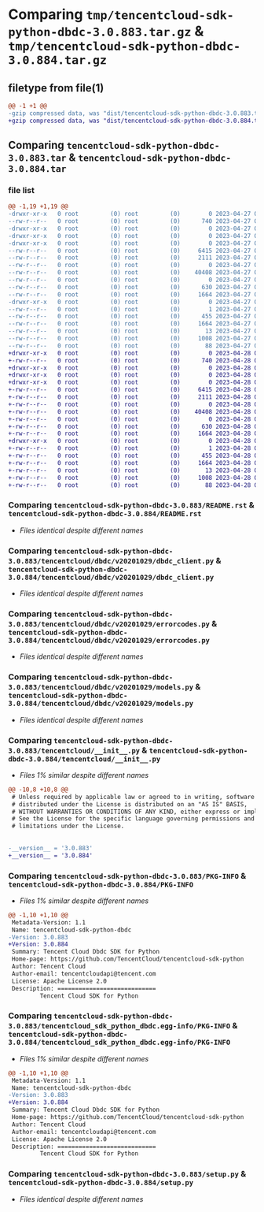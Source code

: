 # Comparing `tmp/tencentcloud-sdk-python-dbdc-3.0.883.tar.gz` & `tmp/tencentcloud-sdk-python-dbdc-3.0.884.tar.gz`

## filetype from file(1)

```diff
@@ -1 +1 @@
-gzip compressed data, was "dist/tencentcloud-sdk-python-dbdc-3.0.883.tar", last modified: Thu Apr 27 00:27:31 2023, max compression
+gzip compressed data, was "dist/tencentcloud-sdk-python-dbdc-3.0.884.tar", last modified: Fri Apr 28 02:14:17 2023, max compression
```

## Comparing `tencentcloud-sdk-python-dbdc-3.0.883.tar` & `tencentcloud-sdk-python-dbdc-3.0.884.tar`

### file list

```diff
@@ -1,19 +1,19 @@
-drwxr-xr-x   0 root         (0) root         (0)        0 2023-04-27 00:27:31.000000 tencentcloud-sdk-python-dbdc-3.0.883/
--rw-r--r--   0 root         (0) root         (0)      740 2023-04-27 00:27:31.000000 tencentcloud-sdk-python-dbdc-3.0.883/README.rst
-drwxr-xr-x   0 root         (0) root         (0)        0 2023-04-27 00:27:31.000000 tencentcloud-sdk-python-dbdc-3.0.883/tencentcloud/
-drwxr-xr-x   0 root         (0) root         (0)        0 2023-04-27 00:27:31.000000 tencentcloud-sdk-python-dbdc-3.0.883/tencentcloud/dbdc/
-drwxr-xr-x   0 root         (0) root         (0)        0 2023-04-27 00:27:31.000000 tencentcloud-sdk-python-dbdc-3.0.883/tencentcloud/dbdc/v20201029/
--rw-r--r--   0 root         (0) root         (0)     6415 2023-04-27 00:27:31.000000 tencentcloud-sdk-python-dbdc-3.0.883/tencentcloud/dbdc/v20201029/dbdc_client.py
--rw-r--r--   0 root         (0) root         (0)     2111 2023-04-27 00:27:31.000000 tencentcloud-sdk-python-dbdc-3.0.883/tencentcloud/dbdc/v20201029/errorcodes.py
--rw-r--r--   0 root         (0) root         (0)        0 2023-04-27 00:27:31.000000 tencentcloud-sdk-python-dbdc-3.0.883/tencentcloud/dbdc/v20201029/__init__.py
--rw-r--r--   0 root         (0) root         (0)    40408 2023-04-27 00:27:31.000000 tencentcloud-sdk-python-dbdc-3.0.883/tencentcloud/dbdc/v20201029/models.py
--rw-r--r--   0 root         (0) root         (0)        0 2023-04-27 00:27:31.000000 tencentcloud-sdk-python-dbdc-3.0.883/tencentcloud/dbdc/__init__.py
--rw-r--r--   0 root         (0) root         (0)      630 2023-04-27 00:27:31.000000 tencentcloud-sdk-python-dbdc-3.0.883/tencentcloud/__init__.py
--rw-r--r--   0 root         (0) root         (0)     1664 2023-04-27 00:27:31.000000 tencentcloud-sdk-python-dbdc-3.0.883/PKG-INFO
-drwxr-xr-x   0 root         (0) root         (0)        0 2023-04-27 00:27:31.000000 tencentcloud-sdk-python-dbdc-3.0.883/tencentcloud_sdk_python_dbdc.egg-info/
--rw-r--r--   0 root         (0) root         (0)        1 2023-04-27 00:27:31.000000 tencentcloud-sdk-python-dbdc-3.0.883/tencentcloud_sdk_python_dbdc.egg-info/dependency_links.txt
--rw-r--r--   0 root         (0) root         (0)      455 2023-04-27 00:27:31.000000 tencentcloud-sdk-python-dbdc-3.0.883/tencentcloud_sdk_python_dbdc.egg-info/SOURCES.txt
--rw-r--r--   0 root         (0) root         (0)     1664 2023-04-27 00:27:31.000000 tencentcloud-sdk-python-dbdc-3.0.883/tencentcloud_sdk_python_dbdc.egg-info/PKG-INFO
--rw-r--r--   0 root         (0) root         (0)       13 2023-04-27 00:27:31.000000 tencentcloud-sdk-python-dbdc-3.0.883/tencentcloud_sdk_python_dbdc.egg-info/top_level.txt
--rw-r--r--   0 root         (0) root         (0)     1008 2023-04-27 00:27:31.000000 tencentcloud-sdk-python-dbdc-3.0.883/setup.py
--rw-r--r--   0 root         (0) root         (0)       88 2023-04-27 00:27:31.000000 tencentcloud-sdk-python-dbdc-3.0.883/setup.cfg
+drwxr-xr-x   0 root         (0) root         (0)        0 2023-04-28 02:14:17.000000 tencentcloud-sdk-python-dbdc-3.0.884/
+-rw-r--r--   0 root         (0) root         (0)      740 2023-04-28 02:14:17.000000 tencentcloud-sdk-python-dbdc-3.0.884/README.rst
+drwxr-xr-x   0 root         (0) root         (0)        0 2023-04-28 02:14:17.000000 tencentcloud-sdk-python-dbdc-3.0.884/tencentcloud/
+drwxr-xr-x   0 root         (0) root         (0)        0 2023-04-28 02:14:17.000000 tencentcloud-sdk-python-dbdc-3.0.884/tencentcloud/dbdc/
+drwxr-xr-x   0 root         (0) root         (0)        0 2023-04-28 02:14:17.000000 tencentcloud-sdk-python-dbdc-3.0.884/tencentcloud/dbdc/v20201029/
+-rw-r--r--   0 root         (0) root         (0)     6415 2023-04-28 02:14:17.000000 tencentcloud-sdk-python-dbdc-3.0.884/tencentcloud/dbdc/v20201029/dbdc_client.py
+-rw-r--r--   0 root         (0) root         (0)     2111 2023-04-28 02:14:17.000000 tencentcloud-sdk-python-dbdc-3.0.884/tencentcloud/dbdc/v20201029/errorcodes.py
+-rw-r--r--   0 root         (0) root         (0)        0 2023-04-28 02:14:17.000000 tencentcloud-sdk-python-dbdc-3.0.884/tencentcloud/dbdc/v20201029/__init__.py
+-rw-r--r--   0 root         (0) root         (0)    40408 2023-04-28 02:14:17.000000 tencentcloud-sdk-python-dbdc-3.0.884/tencentcloud/dbdc/v20201029/models.py
+-rw-r--r--   0 root         (0) root         (0)        0 2023-04-28 02:14:17.000000 tencentcloud-sdk-python-dbdc-3.0.884/tencentcloud/dbdc/__init__.py
+-rw-r--r--   0 root         (0) root         (0)      630 2023-04-28 02:14:17.000000 tencentcloud-sdk-python-dbdc-3.0.884/tencentcloud/__init__.py
+-rw-r--r--   0 root         (0) root         (0)     1664 2023-04-28 02:14:17.000000 tencentcloud-sdk-python-dbdc-3.0.884/PKG-INFO
+drwxr-xr-x   0 root         (0) root         (0)        0 2023-04-28 02:14:17.000000 tencentcloud-sdk-python-dbdc-3.0.884/tencentcloud_sdk_python_dbdc.egg-info/
+-rw-r--r--   0 root         (0) root         (0)        1 2023-04-28 02:14:17.000000 tencentcloud-sdk-python-dbdc-3.0.884/tencentcloud_sdk_python_dbdc.egg-info/dependency_links.txt
+-rw-r--r--   0 root         (0) root         (0)      455 2023-04-28 02:14:17.000000 tencentcloud-sdk-python-dbdc-3.0.884/tencentcloud_sdk_python_dbdc.egg-info/SOURCES.txt
+-rw-r--r--   0 root         (0) root         (0)     1664 2023-04-28 02:14:17.000000 tencentcloud-sdk-python-dbdc-3.0.884/tencentcloud_sdk_python_dbdc.egg-info/PKG-INFO
+-rw-r--r--   0 root         (0) root         (0)       13 2023-04-28 02:14:17.000000 tencentcloud-sdk-python-dbdc-3.0.884/tencentcloud_sdk_python_dbdc.egg-info/top_level.txt
+-rw-r--r--   0 root         (0) root         (0)     1008 2023-04-28 02:14:17.000000 tencentcloud-sdk-python-dbdc-3.0.884/setup.py
+-rw-r--r--   0 root         (0) root         (0)       88 2023-04-28 02:14:17.000000 tencentcloud-sdk-python-dbdc-3.0.884/setup.cfg
```

### Comparing `tencentcloud-sdk-python-dbdc-3.0.883/README.rst` & `tencentcloud-sdk-python-dbdc-3.0.884/README.rst`

 * *Files identical despite different names*

### Comparing `tencentcloud-sdk-python-dbdc-3.0.883/tencentcloud/dbdc/v20201029/dbdc_client.py` & `tencentcloud-sdk-python-dbdc-3.0.884/tencentcloud/dbdc/v20201029/dbdc_client.py`

 * *Files identical despite different names*

### Comparing `tencentcloud-sdk-python-dbdc-3.0.883/tencentcloud/dbdc/v20201029/errorcodes.py` & `tencentcloud-sdk-python-dbdc-3.0.884/tencentcloud/dbdc/v20201029/errorcodes.py`

 * *Files identical despite different names*

### Comparing `tencentcloud-sdk-python-dbdc-3.0.883/tencentcloud/dbdc/v20201029/models.py` & `tencentcloud-sdk-python-dbdc-3.0.884/tencentcloud/dbdc/v20201029/models.py`

 * *Files identical despite different names*

### Comparing `tencentcloud-sdk-python-dbdc-3.0.883/tencentcloud/__init__.py` & `tencentcloud-sdk-python-dbdc-3.0.884/tencentcloud/__init__.py`

 * *Files 1% similar despite different names*

```diff
@@ -10,8 +10,8 @@
 # Unless required by applicable law or agreed to in writing, software
 # distributed under the License is distributed on an "AS IS" BASIS,
 # WITHOUT WARRANTIES OR CONDITIONS OF ANY KIND, either express or implied.
 # See the License for the specific language governing permissions and
 # limitations under the License.
 
 
-__version__ = '3.0.883'
+__version__ = '3.0.884'
```

### Comparing `tencentcloud-sdk-python-dbdc-3.0.883/PKG-INFO` & `tencentcloud-sdk-python-dbdc-3.0.884/PKG-INFO`

 * *Files 1% similar despite different names*

```diff
@@ -1,10 +1,10 @@
 Metadata-Version: 1.1
 Name: tencentcloud-sdk-python-dbdc
-Version: 3.0.883
+Version: 3.0.884
 Summary: Tencent Cloud Dbdc SDK for Python
 Home-page: https://github.com/TencentCloud/tencentcloud-sdk-python
 Author: Tencent Cloud
 Author-email: tencentcloudapi@tencent.com
 License: Apache License 2.0
 Description: ============================
         Tencent Cloud SDK for Python
```

### Comparing `tencentcloud-sdk-python-dbdc-3.0.883/tencentcloud_sdk_python_dbdc.egg-info/PKG-INFO` & `tencentcloud-sdk-python-dbdc-3.0.884/tencentcloud_sdk_python_dbdc.egg-info/PKG-INFO`

 * *Files 1% similar despite different names*

```diff
@@ -1,10 +1,10 @@
 Metadata-Version: 1.1
 Name: tencentcloud-sdk-python-dbdc
-Version: 3.0.883
+Version: 3.0.884
 Summary: Tencent Cloud Dbdc SDK for Python
 Home-page: https://github.com/TencentCloud/tencentcloud-sdk-python
 Author: Tencent Cloud
 Author-email: tencentcloudapi@tencent.com
 License: Apache License 2.0
 Description: ============================
         Tencent Cloud SDK for Python
```

### Comparing `tencentcloud-sdk-python-dbdc-3.0.883/setup.py` & `tencentcloud-sdk-python-dbdc-3.0.884/setup.py`

 * *Files identical despite different names*

